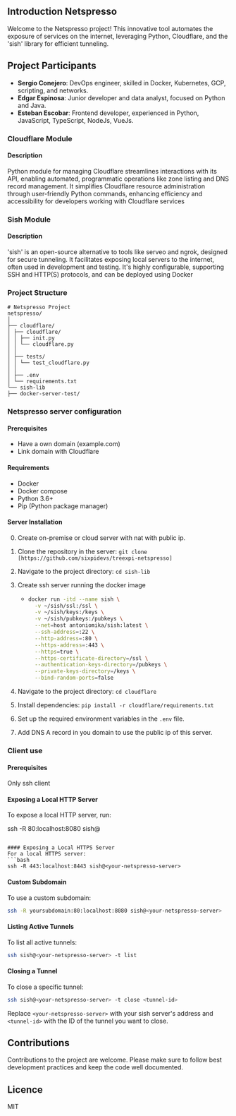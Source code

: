 ## Introduction Netspresso
Welcome to the Netspresso project! This innovative tool automates the exposure of services on the internet, leveraging Python, Cloudflare, and the 'sish' library for efficient tunneling.

## Project Participants
- **Sergio Conejero**: DevOps engineer, skilled in Docker, Kubernetes, GCP, scripting, and networks.
- **Edgar Espinosa**: Junior developer and data analyst, focused on Python and Java.
- **Esteban Escobar**: Frontend developer, experienced in Python, JavaScript, TypeScript, NodeJs, VueJs.


### Cloudflare Module
#### Description
Python module for managing Cloudflare streamlines interactions with its API, enabling automated, programmatic operations like zone listing and DNS record management. It simplifies Cloudflare resource administration through user-friendly Python commands, enhancing efficiency and accessibility for developers working with Cloudflare services


### Sish Module
#### Description
'sish' is an open-source alternative to tools like serveo and ngrok, designed for secure tunneling. It facilitates exposing local servers to the internet, often used in development and testing. It's highly configurable, supporting SSH and HTTP(S) protocols, and can be deployed using Docker


### Project Structure

```
# Netspresso Project
netspresso/
│
├── cloudflare/
│ ├── cloudflare/
│ │ ├── init.py
│ │ └── cloudflare.py
│ │
│ ├── tests/
│ │ └── test_cloudflare.py
│ │
│ ├── .env
│ └── requirements.txt
└── sish-lib
├── docker-server-test/
```


### Netspresso server configuration
#### Prerequisites
- Have a own domain (example.com)
- Link domain with Cloudflare


#### Requirements
- Docker
- Docker compose
- Python 3.6+
- Pip (Python package manager)

#### Server Installation
0. Create on-premise or cloud server with nat with public ip.
1. Clone the repository in the server: `git clone [https://github.com/sixpidevs/treexpi-netspresso]`
2. Navigate to the project directory: `cd sish-lib`
3. Create ssh server running the docker image

    - ```bash
      docker run -itd --name sish \
        -v ~/sish/ssl:/ssl \
        -v ~/sish/keys:/keys \
        -v ~/sish/pubkeys:/pubkeys \
        --net=host antoniomika/sish:latest \
        --ssh-address=:22 \
        --http-address=:80 \
        --https-address=:443 \
        --https=true \
        --https-certificate-directory=/ssl \
        --authentication-keys-directory=/pubkeys \
        --private-keys-directory=/keys \
        --bind-random-ports=false
      ```
4. Navigate to the project directory: `cd cloudflare`
5. Install dependencies: `pip install -r cloudflare/requirements.txt`
6. Set up the required environment variables in the `.env` file.
7. Add DNS A record in you domain to use the public ip of this server. 


### Client use
#### Prerequisites
Only ssh client

#### Exposing a Local HTTP Server
To expose a local HTTP server, run:

ssh -R 80:localhost:8080 sish@<your-netspresso-server>
```

#### Exposing a Local HTTPS Server
For a local HTTPS server:
```bash
ssh -R 443:localhost:8443 sish@<your-netspresso-server>
```

#### Custom Subdomain
To use a custom subdomain:
```bash
ssh -R yoursubdomain:80:localhost:8080 sish@<your-netspresso-server>
```

#### Listing Active Tunnels
To list all active tunnels:
```bash
ssh sish@<your-netspresso-server> -t list
```

#### Closing a Tunnel
To close a specific tunnel:
```bash
ssh sish@<your-netspresso-server> -t close <tunnel-id>
```

Replace `<your-netspresso-server>` with your sish server's address and `<tunnel-id>` with the ID of the tunnel you want to close.



## Contributions

Contributions to the project are welcome. Please make sure to follow best development practices and keep the code well documented.

## Licence

MIT
